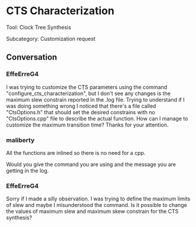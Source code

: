 # CTS Characterization

Tool: Clock Tree Synthesis

Subcategory: Customization request

## Conversation

### EffeErreG4
I was trying to customize the CTS parameters using the command "configure_cts_characterization", but I don't see any changes is the maximum slew constrain reported in the .log file. Trying to understand if I was doing something wrong I noticed that there's a file called "CtsOptions.h" that should set the desired constrains with no "CtsOptions.cpp" file to describe the actual function. How can I manage to customize the maximum transition time? Thanks for your attention.

### maliberty
All the functions are inlined so there is no need for a cpp.

Would you give the command you are using and the message you are getting in the log.

### EffeErreG4
Sorry if I made a silly observation.
I was trying to define the maximum limits of slew and maybe I misunderstood the command.
Is it possible to change the values of maximum slew and maximum skew constrain for the CTS synthesis?

